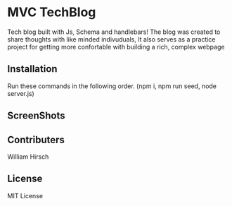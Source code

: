 # MVC TechBlog
Tech blog built with Js, Schema and handlebars! The blog was created to share thoughts with like minded indivuduals, It also serves as a practice project for getting more confortable with building a rich, complex webpage

## Installation
Run these commands in the following order. (npm i, npm run seed, node server.js)

## ScreenShots

## Contributers
William Hirsch

## License
MIT License